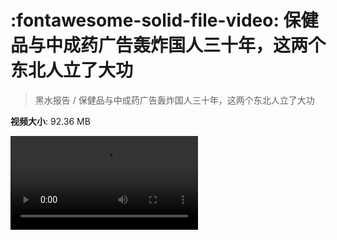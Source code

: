# :fontawesome-solid-file-video: 保健品与中成药广告轰炸国人三十年，这两个东北人立了大功

> 黑水报告 / 保健品与中成药广告轰炸国人三十年，这两个东北人立了大功

**视频大小**: 92.36 MB

<div class="video"><video src="https://file.hsyhx.top/archive/黑水报告/保健品与中成药广告轰炸国人三十年，这两个东北人立了大功.mp4" controls preload>🤔 您的浏览器不支持 video 标签</video></div>